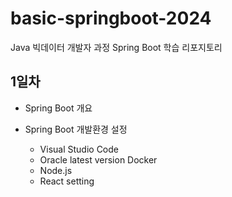 # basic-springboot-2024
Java 빅데이터 개발자 과정 Spring Boot 학습 리포지토리

## 1일차
- Spring Boot 개요

- Spring Boot 개발환경 설정
    - Visual Studio Code
    - Oracle latest version Docker
    - Node.js
    - React setting